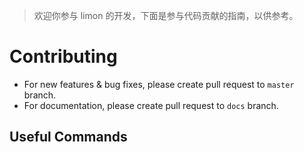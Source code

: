 > 欢迎你参与 limon 的开发，下面是参与代码贡献的指南，以供参考。
# Contributing

- For new features & bug fixes, please create pull request to `master` branch.
- For documentation, please create pull request to `docs` branch.

## Useful Commands
